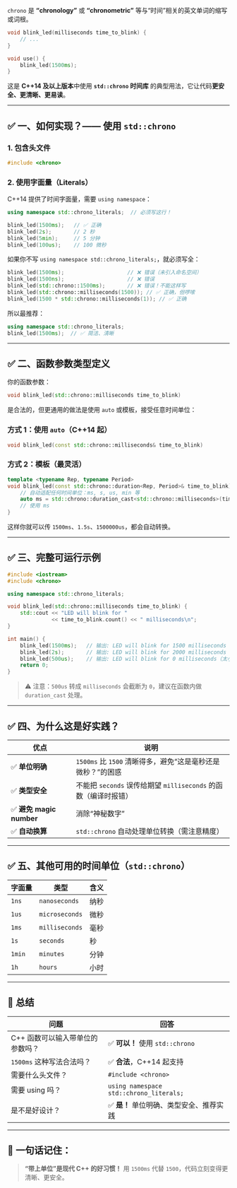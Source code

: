 `chrono` 是 **“chronology”** 或 **“chronometric”** 等与“时间”相关的英文单词的缩写或词根。

```cpp
void blink_led(milliseconds time_to_blink) {
    // ...
}

void use() {
    blink_led(1500ms);
}
```

这是 **C++14 及以上版本**中使用 **`std::chrono` 时间库** 的典型用法，它让代码**更安全、更清晰、更易读**。

------

## ✅ 一、如何实现？—— 使用 `std::chrono`

### 1. 包含头文件

```cpp
#include <chrono>
```

### 2. 使用字面量（Literals）

C++14 提供了时间字面量，需要 `using namespace`：

```cpp
using namespace std::chrono_literals;  // 必须写这行！

blink_led(1500ms);   // ✅ 正确
blink_led(2s);       // 2 秒
blink_led(5min);     // 5 分钟
blink_led(100us);    // 100 微秒
```

如果你不写 `using namespace std::chrono_literals;`，就必须写全：

```cpp
blink_led(1500ms);                    // ❌ 错误（未引入命名空间）
blink_led(1500ns);                    // ❌ 错误
blink_led(std::chrono::1500ms);       // ❌ 错误！不能这样写
blink_led(std::chrono::milliseconds(1500)); // ✅ 正确，但啰嗦
blink_led(1500 * std::chrono::milliseconds(1)); // ✅ 正确
```

所以最推荐：

```cpp
using namespace std::chrono_literals;
blink_led(1500ms);  // ✅ 简洁、清晰
```

------

## ✅ 二、函数参数类型定义

你的函数参数：

```cpp
void blink_led(std::chrono::milliseconds time_to_blink)
```

是合法的，但更通用的做法是使用 `auto` 或模板，接受任意时间单位：

### 方式 1：使用 `auto`（C++14 起）

```cpp
void blink_led(const std::chrono::milliseconds& time_to_blink)
```

### 方式 2：模板（最灵活）

```cpp
template <typename Rep, typename Period>
void blink_led(const std::chrono::duration<Rep, Period>& time_to_blink) {
    // 自动适配任何时间单位：ms, s, us, min 等
    auto ms = std::chrono::duration_cast<std::chrono::milliseconds>(time_to_blink);
    // 使用 ms
}
```

这样你就可以传 `1500ms`、`1.5s`、`1500000us`，都会自动转换。

------

## ✅ 三、完整可运行示例

```cpp
#include <iostream>
#include <chrono>

using namespace std::chrono_literals;

void blink_led(std::chrono::milliseconds time_to_blink) {
    std::cout << "LED will blink for " 
              << time_to_blink.count() << " milliseconds\n";
}

int main() {
    blink_led(1500ms);   // 输出: LED will blink for 1500 milliseconds
    blink_led(2s);       // 输出: LED will blink for 2000 milliseconds
    blink_led(500us);    // 输出: LED will blink for 0 milliseconds（太小）
    return 0;
}
```

> ⚠️ 注意：`500us` 转成 `milliseconds` 会截断为 `0`，建议在函数内做 `duration_cast` 处理。

------

## ✅ 四、为什么这是好实践？

| 优点                    | 说明                                                         |
| ----------------------- | ------------------------------------------------------------ |
| ✅ **单位明确**          | `1500ms` 比 `1500` 清晰得多，避免“这是毫秒还是微秒？”的困惑  |
| ✅ **类型安全**          | 不能把 `seconds` 误传给期望 `milliseconds` 的函数（编译时报错） |
| ✅ **避免 magic number** | 消除“神秘数字”                                               |
| ✅ **自动换算**          | `std::chrono` 自动处理单位转换（需注意精度）                 |

------

## ✅ 五、其他可用的时间单位（`std::chrono`）

| 字面量 | 类型           | 含义 |
| ------ | -------------- | ---- |
| `1ns`  | `nanoseconds`  | 纳秒 |
| `1us`  | `microseconds` | 微秒 |
| `1ms`  | `milliseconds` | 毫秒 |
| `1s`   | `seconds`      | 秒   |
| `1min` | `minutes`      | 分钟 |
| `1h`   | `hours`        | 小时 |

------

## 🎯 总结

| 问题                             | 回答                                    |
| -------------------------------- | --------------------------------------- |
| C++ 函数可以输入带单位的参数吗？ | ✅ **可以！** 使用 `std::chrono`         |
| `1500ms` 这种写法合法吗？        | ✅ **合法**，C++14 起支持                |
| 需要什么头文件？                 | `#include <chrono>`                     |
| 需要 using 吗？                  | `using namespace std::chrono_literals;` |
| 是不是好设计？                   | ✅ **是！** 单位明确、类型安全、推荐实践 |

------

## 🎯 一句话记住：

> **“带上单位”是现代 C++ 的好习惯！**
> 用 `1500ms` 代替 `1500`，代码立刻变得更清晰、更安全。